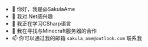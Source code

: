 - 👋 你好，我是@SakulaAme
- 👀 我对.Net感兴趣
- 🌱 我正在学习CSharp语言
- 💞️ 我在寻找与Minecraft服务器的合作
- 📫 你可以通过我的邮箱 `sakula_ame@outlook.com` 联系我

<!---
SakulaAme/SakulaAme is a ✨ special ✨ repository because its `README.md` (this file) appears on your GitHub profile.
You can click the Preview link to take a look at your changes.
--->
